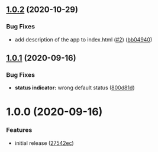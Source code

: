 ## [1.0.2](https://github.com/metroline/metroline-ui/compare/v1.0.1...v1.0.2) (2020-10-29)


### Bug Fixes

* add description of the app to index.html ([#2](https://github.com/metroline/metroline-ui/issues/2)) ([bb04940](https://github.com/metroline/metroline-ui/commit/bb04940fc7c682dfce0f28ccf6de2cbbb1297f87))

## [1.0.1](https://github.com/metroline/metroline-ui/compare/v1.0.0...v1.0.1) (2020-09-16)


### Bug Fixes

* **status indicator:** wrong default status ([800d81d](https://github.com/metroline/metroline-ui/commit/800d81d147d6dee8b6a981571cc0ab6b3e9c43f0))

# 1.0.0 (2020-09-16)


### Features

* initial release ([27542ec](https://github.com/metroline/metroline-ui/commit/27542ec2f91007cc31a893886907ec6a584ca5ea))
